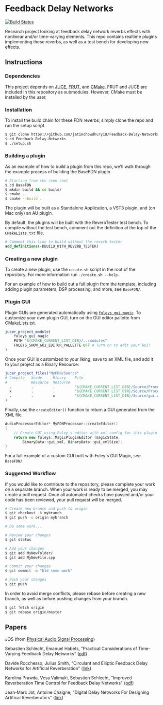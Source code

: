 # Feedback Delay Networks

[![Build Status](https://travis-ci.com/jatinchowdhury18/Feedback-Delay-Networks.svg?token=Ub9niJrqG1Br1qaaxp7E&branch=master)](https://travis-ci.com/jatinchowdhury18/Feedback-Delay-Networks)

Research project looking at feedback delay network reverbs
effects with nonlinear and/or time-varying elements. This
repo contains realtime plugins implementing these reverbs,
as well as a test bench for developing new effects.

## Instructions

### Dependencies
This project depends on
[JUCE](https://github.com/WeAreROLI/JUCE),
[FRUT](https://github.com/McMartin/FRUT),
and [CMake](https://cmake.org). FRUT and JUCE
are included in this repository as submodules.
However, CMake must be installed by the user.

### Installation
To install the build chain for these FDN reverbs,
simply clone the repo and run the setup script.
```bash
$ git clone https://github.com/jatinchowdhury18/Feedback-Delay-Networks.git
$ cd Feedback-Delay-Networks
$ ./setup.sh
```

### Building a plugin
As an example of how to build a plugin from this
repo, we'll walk through the example process of
building the BaseFDN plugin.

```bash
# Starting from the repo root
$ cd BaseFDN
$ mkdir build && cd build/
$ cmake ..
$ cmake --build .
```
The plugin will be built as a Standalone
Application, a VST3 plugin, and (on Mac only)
an AU plugin.

By default, the plugins will be built with the
ReverbTester test bench. To compile without the
test bench, comment out the definition at the
top of the `CMakeLists.txt` file.

```cmake
# Comment this line to build without the reverb tester
add_definitions(-DBUILD_WITH_REVERB_TESTER)
```

### Creating a new plugin
To create a new plugin, use the `create.sh` script in
the root of the repository. For more information run
`./create.sh --help`.

For an example of how to build out a full plugin from the
template, including adding plugin parameters, DSP processing,
and more, see `BaseFDN/`.

### Plugin GUI
Plugin GUIs are generated automatically using
[`foleys_gui_magic`](https://github.com/ffAudio/foleys_gui_magic).
To customize your own plugin GUI, turn on the GUI editor pallette
from CMakeLists.txt.

```cmake
jucer_project_module(
    foleys_gui_magic
    PATH "${CMAKE_CURRENT_LIST_DIR}/../modules"
    FOLEYS_SHOW_GUI_EDITOR_PALLETTE OFF # Turn on to edit your GUI!
)
```
Once your GUI is customized to your liking, save to an XML
file, and add it to your project as a Binary Resource:

```cmake
jucer_project_files("MyFDN/Source"
# Compile   Xcode     Binary    File
#           Resource  Resource
  .         .         .         "${CMAKE_CURRENT_LIST_DIR}/Source/Processor.h"
  x         .         .         "${CMAKE_CURRENT_LIST_DIR}/Source/Processor.cpp"
  .         .         x         "${CMAKE_CURRENT_LIST_DIR}/Source/gui.xml"
)
```
Finally, use the `createEditor()` function to return a
GUI generated from the XML file.

```cpp
AudioProcessorEditor* MyFDNProcessor::createEditor()
{
    // Create GUI using Foley's editor with xml config for this plugin
    return new foleys::MagicPluginEditor (magicState,
        BinaryData::gui_xml, BinaryData::gui_xmlSize);
}
```
For a full example of a custom GUI built with Foley's GUI Magic,
see `BaseFDN/`.

### Suggested Workflow

If you would like to contribute to the repository, 
please complete your work on a separate branch.
When your work is ready to be merged, you may create
a pull request. Once all automated checks have passed 
and/or your code has been reviewed, your pull request 
will be merged.

```bash
# Create new branch and push to origin
$ git checkout -b mybranch
$ git push -u origin mybranch

# Do some work...

# Review your changes
$ git status

# Add your changes
$ git add MyNewFolder/
$ git add MyNewFile.cpp

# Commit your changes
$ git commit -m "Did some work"

# Push your changes
$ git push
```

In order to avoid merge conflicts, please rebase
before creating a new branch, as well as before
pushing changes from your branch.

```bash
$ git fetch origin
$ git rebase origin/master
```

## Papers

JOS (from [Physical Audio Signal Processing](https://ccrma.stanford.edu/~jos/pasp/Feedback_Delay_Networks_FDN.html))

Sebastien Schlecht, Emanuel Habets, "Practical Considerations
of Time-Varying Feedback Delay Networks"
([pdf](http://www.aes.org/e-lib/browse.cfm?elib=17679))

Davide Rocchesso, Julius Smith, "Circulant and Elliptic Feedback
Delay Networks for Artificial Reverberation"
([link](https://ccrma.stanford.edu/~jos/cfdn/))

Karolina Prawda, Vesa Valimaki, Sebastien Schlecht,
"Improved Reverberation Time Control for Feedback Delay
Networks" ([pdf](http://dafx2019.bcu.ac.uk/papers/DAFx2019_paper_46.pdf))

Jean-Marc Jot, Antoine Chaigne, "Digital Delay Networks
For Designing Artifical Reverberators" ([link](http://www.aes.org/e-lib/browse.cfm?elib=5663))
